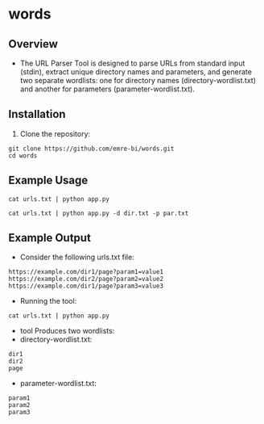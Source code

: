 # words
## Overview
- The URL Parser Tool is designed to parse URLs from standard input (stdin), extract unique directory names and parameters, and generate two separate wordlists: one for directory names (directory-wordlist.txt) and another for parameters (parameter-wordlist.txt).
## Installation
1. Clone the repository:
```
git clone https://github.com/emre-bi/words.git
cd words
```
## Example Usage
```
cat urls.txt | python app.py
```
```
cat urls.txt | python app.py -d dir.txt -p par.txt
```
## Example Output
- Consider the following urls.txt file:
```
https://example.com/dir1/page?param1=value1
https://example.com/dir2/page?param2=value2
https://example.com/dir1/page?param3=value3
```
- Running the tool:
```
cat urls.txt | python app.py
```
- tool Produces two wordlists:
- directory-wordlist.txt:
```
dir1
dir2
page
```
- parameter-wordlist.txt:
```
param1
param2
param3
```
